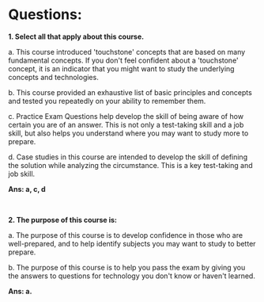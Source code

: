 # Questions:

**1. Select all that apply about this course.**

a. This course introduced 'touchstone' concepts that are based on many fundamental concepts. If you don't feel confident about a 'touchstone' concept, it is an indicator that you might want to study the underlying concepts and technologies.

b. This course provided an exhaustive list of basic principles and concepts and tested you repeatedly on your ability to remember them.

c. Practice Exam Questions help develop the skill of being aware of how certain you are of an answer. This is not only a test-taking skill and a job skill, but also helps you understand where you may want to study more to prepare.

d. Case studies in this course are intended to develop the skill of defining the solution while analyzing the circumstance. This is a key test-taking and job skill.

**Ans: a, c, d**

<br/>

**2. The purpose of this course is:**

a. The purpose of this course is to develop confidence in those who are well-prepared, and to help identify subjects you may want to study to better prepare.

b. The purpose of this course is to help you pass the exam by giving you the answers to questions for technology you don't know or haven't learned.

**Ans: a.**

<br/>

